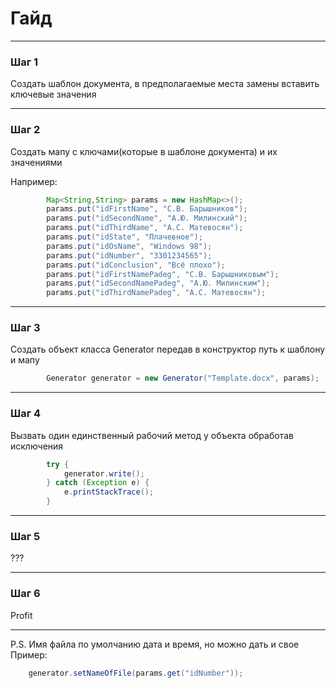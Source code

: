 # Гайд

---

### Шаг 1
Создать шаблон документа, в предполагаемые места замены вставить ключевые значения

---

### Шаг 2

Создать мапу с ключами(которые в шаблоне документа) и их значениями

Например:
```java
        Map<String,String> params = new HashMap<>();
        params.put("idFirstName", "С.В. Барышников");
        params.put("idSecondName", "А.Ю. Милинский");
        params.put("idThirdName", "А.С. Матевосян");
        params.put("idState", "Плачевное");
        params.put("idOsName", "Windows 98");
        params.put("idNumber", "3301234565");
        params.put("idConclusion", "Всё плохо");
        params.put("idFirstNamePadeg", "С.В. Барышниковым");
        params.put("idSecondNamePadeg", "А.Ю. Милинским");
        params.put("idThirdNamePadeg", "А.С. Матевосян");
```

---

### Шаг 3

Создать объект класса Generator передав в конструктор путь к шаблону и мапу

```java
        Generator generator = new Generator("Template.docx", params);
```

---

### Шаг 4

Вызвать один единственный рабочий метод у объекта обработав исключения

```java
        try {
            generator.write();
        } catch (Exception e) {
            e.printStackTrace();
        }
```

---

### Шаг 5

???

---

### Шаг 6

Profit

---

P.S. Имя файла по умолчанию дата и время, но можно дать и свое
Пример:
```java
    generator.setNameOfFile(params.get("idNumber"));
```